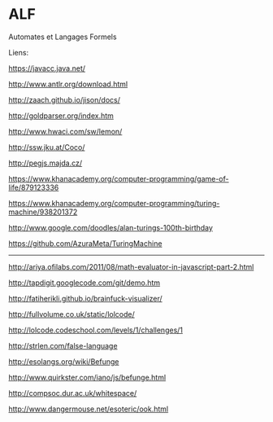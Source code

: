 ALF
===

Automates et Langages Formels

Liens:

https://javacc.java.net/

http://www.antlr.org/download.html

http://zaach.github.io/jison/docs/

http://goldparser.org/index.htm

http://www.hwaci.com/sw/lemon/

http://ssw.jku.at/Coco/

http://pegjs.majda.cz/

https://www.khanacademy.org/computer-programming/game-of-life/879123336

https://www.khanacademy.org/computer-programming/turing-machine/938201372

http://www.google.com/doodles/alan-turings-100th-birthday

https://github.com/AzuraMeta/TuringMachine

----

http://ariya.ofilabs.com/2011/08/math-evaluator-in-javascript-part-2.html

http://tapdigit.googlecode.com/git/demo.htm

http://fatiherikli.github.io/brainfuck-visualizer/

http://fullvolume.co.uk/static/lolcode/

http://lolcode.codeschool.com/levels/1/challenges/1

http://strlen.com/false-language

http://esolangs.org/wiki/Befunge

http://www.quirkster.com/iano/js/befunge.html

http://compsoc.dur.ac.uk/whitespace/

http://www.dangermouse.net/esoteric/ook.html






